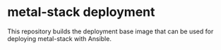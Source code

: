# metal-stack deployment

This repository builds the deployment base image that can be used for deploying metal-stack with Ansible.
